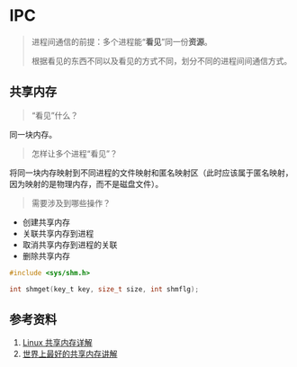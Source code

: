 # IPC

> 进程间通信的前提：多个进程能“**看见**”同一份**资源**。
>
> 根据看见的东西不同以及看见的方式不同，划分不同的进程间间通信方式。





## 共享内存

> “看见”什么？

同一块内存。



> 怎样让多个进程“看见”？

将同一块内存映射到不同进程的文件映射和匿名映射区（此时应该属于匿名映射，因为映射的是物理内存，而不是磁盘文件）。



> 需要涉及到哪些操作？

* 创建共享内存
* 关联共享内存到进程
* 取消共享内存到进程的关联
* 删除共享内存



```c
#include <sys/shm.h>

int shmget(key_t key, size_t size, int shmflg);
```



## 参考资料

1. [Linux 共享内存详解](https://juejin.cn/post/7227857885254418490)
2. [世界上最好的共享内存讲解](https://cloud.tencent.com/developer/article/1551288)